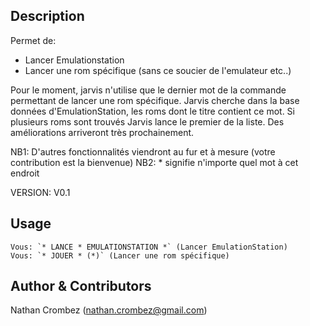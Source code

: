 <!---
IMPORTANT
=========
This README.md is displayed in the WebStore as well as within Jarvis app
Please do not change the structure of this file
Fill-in Description, Usage & Author sections
Make sure to rename the [en] folder into the language code your plugin is written in (ex: fr, es, de, it...)
For multi-language plugin:
- clone the language directory and translate commands/functions.sh
- optionally write the Description / Usage sections in several languages
-->

## Description
Permet de:
   - Lancer Emulationstation
   - Lancer une rom spécifique (sans ce soucier de l'emulateur etc..)

Pour le moment, jarvis n'utilise que le dernier mot de la commande permettant de lancer une rom
spécifique. Jarvis cherche dans la base données d'EmulationStation, les roms dont le titre contient
ce mot. Si plusieurs roms sont trouvés Jarvis lance le premier de la liste. Des améliorations
arriveront très prochainement.  


NB1: D'autres fonctionnalités viendront au fur et à mesure (votre contribution est la bienvenue)
NB2: * signifie n'importe quel mot à cet endroit

VERSION: V0.1


## Usage
```
Vous: `* LANCE * EMULATIONSTATION *` (Lancer EmulationStation)
Vous: `* JOUER * (*)` (Lancer une rom spécifique)
```

## Author & Contributors
Nathan Crombez (nathan.crombez@gmail.com)

